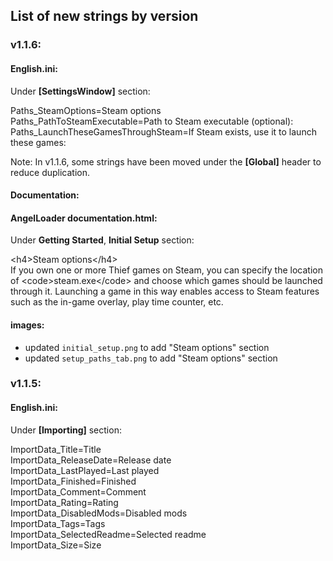 ## List of new strings by version

### v1.1.6:

#### English.ini:

Under **\[SettingsWindow\]** section:

Paths_SteamOptions=Steam options  
Paths_PathToSteamExecutable=Path to Steam executable (optional):  
Paths_LaunchTheseGamesThroughSteam=If Steam exists, use it to launch these games:

Note: In v1.1.6, some strings have been moved under the **\[Global\]** header to reduce duplication.

#### Documentation:

#### AngelLoader documentation.html:

Under **Getting Started**, **Initial Setup** section:

\<h4\>Steam options\</h4\>  
If you own one or more Thief games on Steam, you can specify the location of \<code\>steam.exe\</code\> and choose which games should be launched through it. Launching a game in this way enables access to Steam features such as the in-game overlay, play time counter, etc.

#### images:

- updated `initial_setup.png` to add "Steam options" section
- updated `setup_paths_tab.png` to add "Steam options" section

### v1.1.5:

#### English.ini:

Under **\[Importing\]** section:

ImportData_Title=Title  
ImportData_ReleaseDate=Release date  
ImportData_LastPlayed=Last played  
ImportData_Finished=Finished  
ImportData_Comment=Comment  
ImportData_Rating=Rating  
ImportData_DisabledMods=Disabled mods  
ImportData_Tags=Tags  
ImportData_SelectedReadme=Selected readme  
ImportData_Size=Size  
